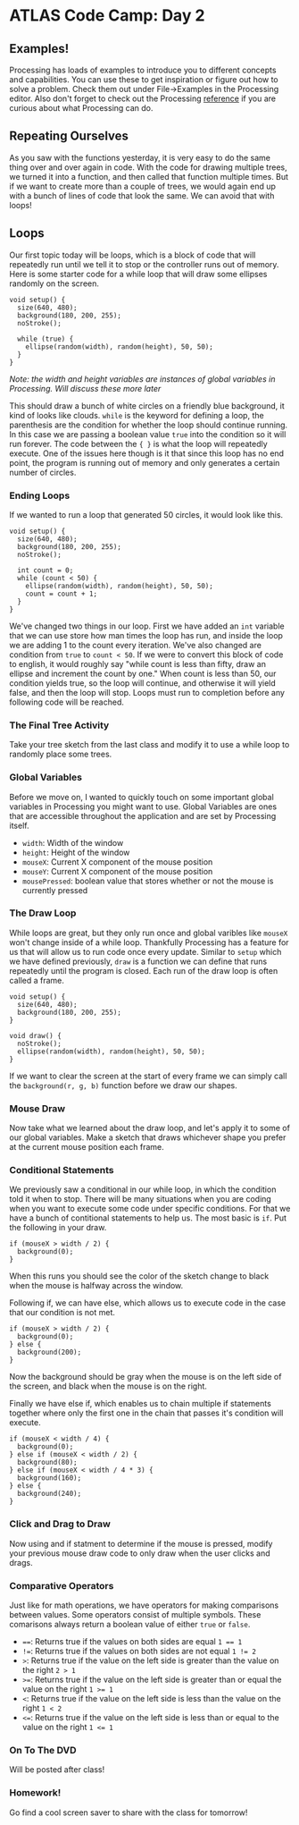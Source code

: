 # ATLAS Code Camp: Day 2

## Examples!
Processing has loads of examples to introduce you to different concepts and capabilities. You can use these to get inspiration or figure out how to solve a problem. Check them out under File->Examples in the Processing editor. Also don't forget to check out the Processing [reference](https://processing.org/reference/) if you are curious about what Processing can do.

## Repeating Ourselves
As you saw with the functions yesterday, it is very easy to do the same thing over and over again in code. With the code for drawing multiple trees, we turned it into a function, and then called that function multiple times. But if we want to create more than a couple of trees, we would again end up with a bunch of lines of code that look the same. We can avoid that with loops!

## Loops
Our first topic today will be loops, which is a block of code that will repeatedly run until we tell it to stop or the controller runs out of memory. Here is some starter code for a while loop that will draw some ellipses randomly on the screen.
```
void setup() {
  size(640, 480);
  background(180, 200, 255);
  noStroke();

  while (true) {
    ellipse(random(width), random(height), 50, 50);
  }
}
```
*Note: the width and height variables are instances of global variables in Processing. Will discuss these more later*

This should draw a bunch of white circles on a friendly blue background, it kind of looks like clouds. `while` is the keyword for defining a loop, the parenthesis are the condition for whether the loop should continue running. In this case we are passing a boolean value `true` into the condition so it will run forever. The code between the `{ }` is what the loop will repeatedly execute. One of the issues here though is it that since this loop has no end point, the program is running out of memory and only generates a certain number of circles.

### Ending Loops
If we wanted to run a loop that generated 50 circles, it would look like this.
```
void setup() {
  size(640, 480);
  background(180, 200, 255);
  noStroke();

  int count = 0;
  while (count < 50) {
    ellipse(random(width), random(height), 50, 50);
    count = count + 1;
  }
}
```
We've changed two things in our loop. First we have added an `int` variable that we can use store how man times the loop has run, and inside the loop we are adding 1 to the count every iteration. We've also changed are condition from `true` to `count < 50`. If we were to convert this block of code to english, it would roughly say "while count is less than fifty, draw an ellipse and increment the count by one." When count is less than 50, our condition yields true, so the loop will continue, and otherwise it will yield false, and then the loop will stop. Loops must run to completion before any following code will be reached.

### The Final Tree Activity
Take your tree sketch from the last class and modify it to use a while loop to randomly place some trees.

### Global Variables
Before we move on, I wanted to quickly touch on some important global variables in Processing you might want to use. Global Variables are ones that are accessible throughout the application and are set by Processing itself.
- `width`: Width of the window
- `height`: Height of the window
- `mouseX`: Current X component of the mouse position
- `mouseY`: Current X component of the mouse position
- `mousePressed`: boolean value that stores whether or not the mouse is currently pressed

### The Draw Loop
While loops are great, but they only run once and global varibles like `mouseX` won't change inside of a while loop. Thankfully Processing has a feature for us that will allow us to run code once every update. Similar to `setup` which we have defined previously, `draw` is a function we can define that runs repeatedly until the program is closed. Each run of the draw loop is often called a frame.
```
void setup() {
  size(640, 480);
  background(180, 200, 255);
}

void draw() {
  noStroke();
  ellipse(random(width), random(height), 50, 50);
}
```
If we want to clear the screen at the start of every frame we can simply call the `background(r, g, b)` function before we draw our shapes.

### Mouse Draw
Now take what we learned about the draw loop, and let's apply it to some of our global variables. Make a sketch that draws whichever shape you prefer at the current mouse position each frame.

### Conditional Statements
We previously saw a conditional in our while loop, in which the condition told it when to stop. There will be many situations when you are coding when you want to execute some code under specific conditions. For that we have a bunch of contitional statements to help us. The most basic is `if`. Put the following in your draw.
```
if (mouseX > width / 2) {
  background(0);
}
```
When this runs you should see the color of the sketch change to black when the mouse is halfway across the window.

Following if, we can have else, which allows us to execute code in the case that our condition is not met.
```
if (mouseX > width / 2) {
  background(0);
} else {
  background(200);
}
```
Now the background should be gray when the mouse is on the left side of the screen, and black when the mouse is on the right.

Finally we have else if, which enables us to chain multiple if statements together where only the first one in the chain that passes it's condition will execute.
```
if (mouseX < width / 4) {
  background(0);
} else if (mouseX < width / 2) {
  background(80);
} else if (mouseX < width / 4 * 3) {
  background(160);
} else {
  background(240);
}
```

### Click and Drag to Draw
Now using and if statment to determine if the mouse is pressed, modify your previous mouse draw code to only draw when the user clicks and drags.

### Comparative Operators
Just like for math operations, we have operators for making comparisons between values. Some operators consist of multiple symbols. These comarisons always return a boolean value of either `true` or `false`.

- `==`: Returns true if the values on both sides are equal `1 == 1`
- `!=`: Returns true if the values on both sides are not equal `1 != 2`
- `>`: Returns true if the value on the left side is greater than the value on the right `2 > 1`
- `>=`: Returns true if the value on the left side is greater than or equal the value on the right `1 >= 1`
- `<`: Returns true if the value on the left side is less than the value on the right `1 < 2`
- `<=`: Returns true if the value on the left side is less than or equal to the value on the right `1 <= 1`

### On To The DVD
Will be posted after class!

### Homework!
Go find a cool screen saver to share with the class for tomorrow!
